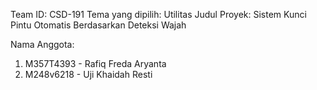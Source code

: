 Team ID: CSD-191
Tema yang dipilih: Utilitas
Judul Proyek: Sistem Kunci Pintu Otomatis Berdasarkan Deteksi Wajah

Nama Anggota:
1. M357T4393 - Rafiq Freda Aryanta
2. M248v6218 - Uji Khaidah Resti
